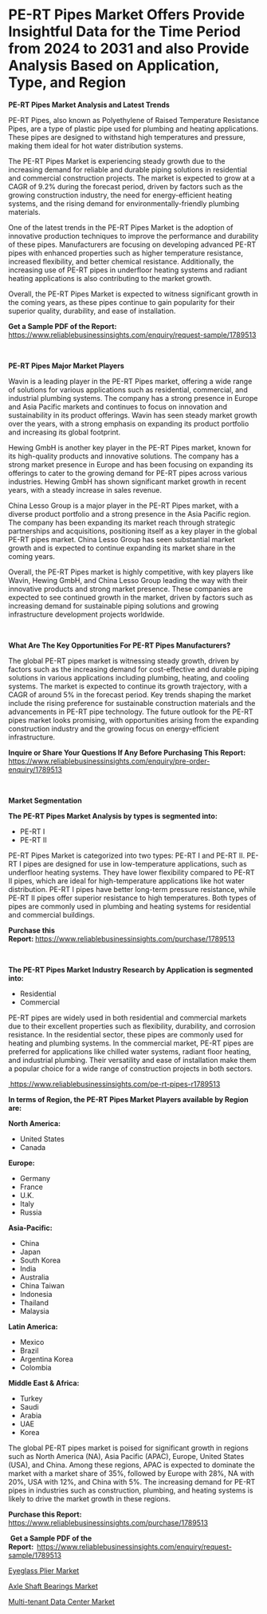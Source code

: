 <p><h1>PE-RT Pipes Market Offers Provide Insightful Data for the Time Period from 2024 to 2031 and also Provide Analysis Based on Application, Type, and Region</h1></p><p><strong>PE-RT Pipes Market Analysis and Latest Trends</strong></p>
<p><p>PE-RT Pipes, also known as Polyethylene of Raised Temperature Resistance Pipes, are a type of plastic pipe used for plumbing and heating applications. These pipes are designed to withstand high temperatures and pressure, making them ideal for hot water distribution systems.</p><p>The PE-RT Pipes Market is experiencing steady growth due to the increasing demand for reliable and durable piping solutions in residential and commercial construction projects. The market is expected to grow at a CAGR of 9.2% during the forecast period, driven by factors such as the growing construction industry, the need for energy-efficient heating systems, and the rising demand for environmentally-friendly plumbing materials.</p><p>One of the latest trends in the PE-RT Pipes Market is the adoption of innovative production techniques to improve the performance and durability of these pipes. Manufacturers are focusing on developing advanced PE-RT pipes with enhanced properties such as higher temperature resistance, increased flexibility, and better chemical resistance. Additionally, the increasing use of PE-RT pipes in underfloor heating systems and radiant heating applications is also contributing to the market growth.</p><p>Overall, the PE-RT Pipes Market is expected to witness significant growth in the coming years, as these pipes continue to gain popularity for their superior quality, durability, and ease of installation.</p></p>
<p><strong>Get a Sample PDF of the Report:&nbsp;</strong> <a href="https://www.reliablebusinessinsights.com/enquiry/request-sample/1789513">https://www.reliablebusinessinsights.com/enquiry/request-sample/1789513</a></p>
<p>&nbsp;</p>
<p><strong>PE-RT Pipes Major Market Players</strong></p>
<p><p>Wavin is a leading player in the PE-RT Pipes market, offering a wide range of solutions for various applications such as residential, commercial, and industrial plumbing systems. The company has a strong presence in Europe and Asia Pacific markets and continues to focus on innovation and sustainability in its product offerings. Wavin has seen steady market growth over the years, with a strong emphasis on expanding its product portfolio and increasing its global footprint.</p><p>Hewing GmbH is another key player in the PE-RT Pipes market, known for its high-quality products and innovative solutions. The company has a strong market presence in Europe and has been focusing on expanding its offerings to cater to the growing demand for PE-RT pipes across various industries. Hewing GmbH has shown significant market growth in recent years, with a steady increase in sales revenue.</p><p>China Lesso Group is a major player in the PE-RT Pipes market, with a diverse product portfolio and a strong presence in the Asia Pacific region. The company has been expanding its market reach through strategic partnerships and acquisitions, positioning itself as a key player in the global PE-RT pipes market. China Lesso Group has seen substantial market growth and is expected to continue expanding its market share in the coming years.</p><p>Overall, the PE-RT Pipes market is highly competitive, with key players like Wavin, Hewing GmbH, and China Lesso Group leading the way with their innovative products and strong market presence. These companies are expected to see continued growth in the market, driven by factors such as increasing demand for sustainable piping solutions and growing infrastructure development projects worldwide.</p></p>
<p>&nbsp;</p>
<p><strong>What Are The Key Opportunities For PE-RT Pipes Manufacturers?</strong></p>
<p><p>The global PE-RT pipes market is witnessing steady growth, driven by factors such as the increasing demand for cost-effective and durable piping solutions in various applications including plumbing, heating, and cooling systems. The market is expected to continue its growth trajectory, with a CAGR of around 5% in the forecast period. Key trends shaping the market include the rising preference for sustainable construction materials and the advancements in PE-RT pipe technology. The future outlook for the PE-RT pipes market looks promising, with opportunities arising from the expanding construction industry and the growing focus on energy-efficient infrastructure.</p></p>
<p><strong>Inquire or Share Your Questions If Any Before Purchasing This Report:</strong> <a href="https://www.reliablebusinessinsights.com/enquiry/pre-order-enquiry/1789513">https://www.reliablebusinessinsights.com/enquiry/pre-order-enquiry/1789513</a></p>
<p>&nbsp;</p>
<p><strong>Market Segmentation</strong></p>
<p><strong>The PE-RT Pipes Market Analysis by types is segmented into:</strong></p>
<p><ul><li>PE-RT Ⅰ</li><li>PE-RT Ⅱ</li></ul></p>
<p><p>PE-RT Pipes Market is categorized into two types: PE-RT Ⅰ and PE-RT Ⅱ. PE-RT Ⅰ pipes are designed for use in low-temperature applications, such as underfloor heating systems. They have lower flexibility compared to PE-RT Ⅱ pipes, which are ideal for high-temperature applications like hot water distribution. PE-RT Ⅰ pipes have better long-term pressure resistance, while PE-RT Ⅱ pipes offer superior resistance to high temperatures. Both types of pipes are commonly used in plumbing and heating systems for residential and commercial buildings.</p></p>
<p><strong>Purchase this Report:&nbsp;</strong><a href="https://www.reliablebusinessinsights.com/purchase/1789513">https://www.reliablebusinessinsights.com/purchase/1789513</a></p>
<p>&nbsp;</p>
<p><strong>The PE-RT Pipes Market Industry Research by Application is segmented into:</strong></p>
<p><ul><li>Residential</li><li>Commercial</li></ul></p>
<p><p>PE-RT pipes are widely used in both residential and commercial markets due to their excellent properties such as flexibility, durability, and corrosion resistance. In the residential sector, these pipes are commonly used for heating and plumbing systems. In the commercial market, PE-RT pipes are preferred for applications like chilled water systems, radiant floor heating, and industrial plumbing. Their versatility and ease of installation make them a popular choice for a wide range of construction projects in both sectors.</p></p>
<p><a href="https://www.reliablebusinessinsights.com/pe-rt-pipes-r1789513">&nbsp;https://www.reliablebusinessinsights.com/pe-rt-pipes-r1789513</a></p>
<p><strong>In terms of Region, the PE-RT Pipes Market Players available by Region are:</strong></p>
<p>
    <p> <strong> North America: </strong>
        <ul>
            <li>United States</li>
            <li>Canada</li>
        </ul>
        </p> 
    <p> <strong> Europe: </strong>
        <ul>
            <li>Germany</li>
            <li>France</li>
            <li>U.K.</li>
            <li>Italy</li>
            <li>Russia</li>
        </ul>
        </p> 
    <p> <strong> Asia-Pacific: </strong>
        <ul>
            <li>China</li>
            <li>Japan</li>
            <li>South Korea</li>
            <li>India</li>
            <li>Australia</li>
            <li>China Taiwan</li>
            <li>Indonesia</li>
            <li>Thailand</li>
            <li>Malaysia</li>
        </ul>
        </p> 
    <p> <strong> Latin America: </strong>
        <ul>
            <li>Mexico</li>
            <li>Brazil</li>
            <li>Argentina Korea</li>
            <li>Colombia</li>
        </ul>
        </p> 
    <p> <strong> Middle East & Africa: </strong>
        <ul>
            <li>Turkey</li>
            <li>Saudi</li>
            <li>Arabia</li>
            <li>UAE</li>
            <li>Korea</li>
        </ul>
    </p>
    </p>
<p><p>The global PE-RT pipes market is poised for significant growth in regions such as North America (NA), Asia Pacific (APAC), Europe, United States (USA), and China. Among these regions, APAC is expected to dominate the market with a market share of 35%, followed by Europe with 28%, NA with 20%, USA with 12%, and China with 5%. The increasing demand for PE-RT pipes in industries such as construction, plumbing, and heating systems is likely to drive the market growth in these regions.</p></p>
<p><strong>Purchase this Report: </strong><a href="https://www.reliablebusinessinsights.com/purchase/1789513">https://www.reliablebusinessinsights.com/purchase/1789513</a></p>
<p>&nbsp;<strong>Get a Sample PDF of the Report:&nbsp;&nbsp;</strong><a href="https://www.reliablebusinessinsights.com/enquiry/request-sample/1789513">https://www.reliablebusinessinsights.com/enquiry/request-sample/1789513</a></p>
<p><strong></strong></p>
<p><p><a href="https://medium.com/@pelloscooterist_44143/eyeglass-plier-market-growth-outlook-from-2024-to-2031-and-it-is-projecting-at-8-8-5e59687da057">Eyeglass Plier Market</a></p><p><a href="https://medium.com/@fkraig64289/analyzing-axle-shaft-bearings-market-dynamics-and-growth-drivers-and-forecasted-for-period-from-0540641378b3">Axle Shaft Bearings Market</a></p><p><a href="https://medium.com/@dovansangxd/insights-into-multi-tenant-data-center-market-share-and-competitive-landscape-for-period-from-2024-ab1b9893f215">Multi-tenant Data Center Market</a></p></p>